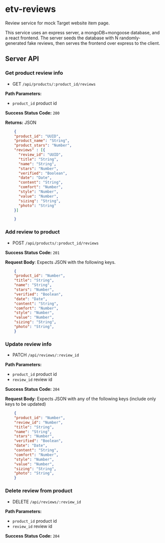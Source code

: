 # etv-reviews
Review service for mock Target website item page.

This service uses an express server, a mongoDB+mongoose database, and a react frontend. The server seeds the database with N randomly-generated fake reviews, then serves the frontend over express to the client.

## Server API

### Get product review info
  * GET `/api/products/:product_id/reviews`

**Path Parameters:**
  * `product_id` product id

**Success Status Code:** `200`

**Returns:** JSON

```json
    {
    "product_id": "UUID",
    "product_name": "String",
    "product_stars": "Number",
    "reviews" : [{
      "review_id": "UUID",
      "title": "String",
      "name": "String",
      "stars": "Number",
      "verified": "Boolean",
      "date": "Date",
      "content": "String",
      "comfort": "Number",
      "style": "Number",
      "value": "Number",
      "sizing": "String",
      "photo": "String"
    }]

    }
```

### Add review to product
  * POST `/api/products/:product_id/reviews`

**Success Status Code:** `201`

**Request Body**: Expects JSON with the following keys.

```json
    {
    "product_id": "Number",
    "title": "String",
    "name": "String",
    "stars": "Number",
    "verified": "Boolean",
    "date": "Date",
    "content": "String",
    "comfort": "Number",
    "style": "Number",
    "value": "Number",
    "sizing": "String",
    "photo": "String",
    }
```


### Update review info
  * PATCH `/api/reviews/:review_id`

**Path Parameters:**
  * `product_id` product id
  * `review_id` review id

**Success Status Code:** `204`

**Request Body**: Expects JSON with any of the following keys (include only keys to be updated)

```json
    {
    "product_id": "Number",
    "review_id": "Number",
    "title": "String",
    "name": "String",
    "stars": "Number",
    "verified": "Boolean",
    "date": "Date",
    "content": "String",
    "comfort": "Number",
    "style": "Number",
    "value": "Number",
    "sizing": "String",
    "photo": "String",
    }
```

### Delete review from product
  * DELETE `/api/reviews/:review_id`

**Path Parameters:**
  * `product_id` product id
  * `review_id` review id

**Success Status Code:** `204`